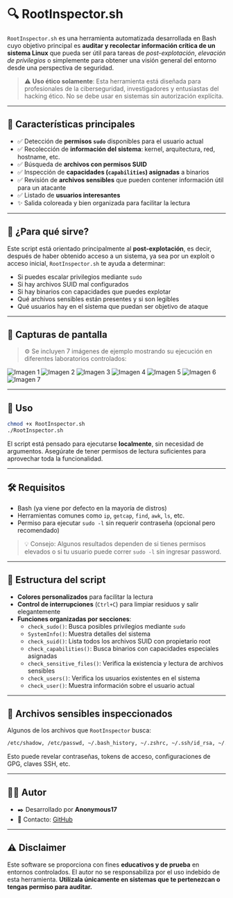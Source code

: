 # 🔍 RootInspector.sh

`RootInspector.sh` es una herramienta automatizada desarrollada en Bash cuyo objetivo principal es **auditar y recolectar información crítica de un sistema Linux** que pueda ser útil para tareas de _post-explotación_, _elevación de privilegios_ o simplemente para obtener una visión general del entorno desde una perspectiva de seguridad.

> ⚠️ **Uso ético solamente**: Esta herramienta está diseñada para profesionales de la ciberseguridad, investigadores y entusiastas del hacking ético. No se debe usar en sistemas sin autorización explícita.

---
## 📌 Características principales

- ✅ Detección de **permisos `sudo`** disponibles para el usuario actual
- ✅ Recolección de **información del sistema**: kernel, arquitectura, red, hostname, etc.
- ✅ Búsqueda de **archivos con permisos SUID**
- ✅ Inspección de **capacidades (`capabilities`) asignadas** a binarios
- ✅ Revisión de **archivos sensibles** que pueden contener información útil para un atacante
- ✅ Listado de **usuarios interesantes**
- ✨ Salida coloreada y bien organizada para facilitar la lectura

---
## 🧠 ¿Para qué sirve?

Este script está orientado principalmente al **post-explotación**, es decir, después de haber obtenido acceso a un sistema, ya sea por un exploit o acceso inicial, `RootInspector.sh` te ayuda a determinar:

- Si puedes escalar privilegios mediante `sudo`
- Si hay archivos SUID mal configurados
- Si hay binarios con capacidades que puedes explotar
- Qué archivos sensibles están presentes y si son legibles
- Qué usuarios hay en el sistema que puedan ser objetivo de ataque

---
## 📸 Capturas de pantalla

> ⚙️ Se incluyen 7 imágenes de ejemplo mostrando su ejecución en diferentes laboratorios controlados:

![Imagen 1](imagenes/img_1.png)
![Imagen 2](imagenes/img_2.png)
![Imagen 3](imagenes/img_3.png)
![Imagen 4](imagenes/img_4.png)
![Imagen 5](imagenes/img_5.png)
![Imagen 6](imagenes/img_6.png)
![Imagen 7](imagenes/img_7.png)

---
## 🚀 Uso

```bash
chmod +x RootInspector.sh
./RootInspector.sh
```

El script está pensado para ejecutarse **localmente**, sin necesidad de argumentos. Asegúrate de tener permisos de lectura suficientes para aprovechar toda la funcionalidad.

---
## 🛠️ Requisitos

- Bash (ya viene por defecto en la mayoría de distros)
- Herramientas comunes como `ip`, `getcap`, `find`, `awk`, `ls`, etc.
- Permiso para ejecutar `sudo -l` sin requerir contraseña (opcional pero recomendado)

> 💡 Consejo: Algunos resultados dependen de si tienes permisos elevados o si tu usuario puede correr `sudo -l` sin ingresar password.

---

## 🧱 Estructura del script

- **Colores personalizados** para facilitar la lectura
- **Control de interrupciones** (`Ctrl+C`) para limpiar residuos y salir elegantemente
- **Funciones organizadas por secciones**:
    - `check_sudo()`: Busca posibles privilegios mediante `sudo`
    - `SystemInfo()`: Muestra detalles del sistema
    - `check_suid()`: Lista todos los archivos SUID con propietario root
    - `check_capabilities()`: Busca binarios con capacidades especiales asignadas
    - `check_sensitive_files()`: Verifica la existencia y lectura de archivos sensibles
    - `check_users()`: Verifica los usuarios existentes en el sistema
    - `check_user()`: Muestra información sobre el usuario actual

---
## 📂 Archivos sensibles inspeccionados

Algunos de los archivos que `RootInspector` busca:

```bash
/etc/shadow, /etc/passwd, ~/.bash_history, ~/.zshrc, ~/.ssh/id_rsa, ~/.aws/credentials, ~/.gnupg/private-keys-v1.d, ...
```

Esto puede revelar contraseñas, tokens de acceso, configuraciones de GPG, claves SSH, etc.

---
## 👨‍💻 Autor

- ✒️ Desarrollado por **Anonymous17**
- 💬 Contacto: [GitHub](https://github.com/anonymous-17-03)

---
## ⚠️ Disclaimer

Este software se proporciona con fines **educativos y de prueba** en entornos controlados. El autor no se responsabiliza por el uso indebido de esta herramienta. **Utilízala únicamente en sistemas que te pertenezcan o tengas permiso para auditar.**


